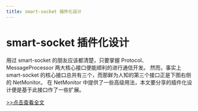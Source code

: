 ```yaml
---
title: smart-socket 插件化设计
---
```

# smart-socket 插件化设计
用过 smart-socket 的朋友应该都清楚，只要掌握 Protocol、MessageProcessor 两大核心接口便能顺利的进行通信开发。
然而，事实上 smart-socket 的核心接口总共有三个，而那鲜为人知的第三个接口正是下图右侧的 NetMonitor。
在 NetMonitor 中提供了一些高级用法，本文要分享的插件化设计便是基于此接口作了一些扩展。

[>>点击查看全文](https://mp.weixin.qq.com/s?__biz=Mzg4MzU2NDA0Nw==&mid=2247483862&idx=1&sn=90bc01e109934fe2b53e7ddc3a6a4b35&chksm=cf44cab6f83343a04fcee24f7631a2c272ac0795cd883fa29b8ac1c4cfd7aa8bca27af900865&scene=178&cur_album_id=1707906125699792897#rd)
